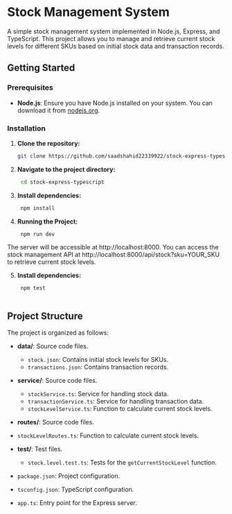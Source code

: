 # Stock Management System

A simple stock management system implemented in Node.js, Express, and TypeScript. This project allows you to manage and retrieve current stock levels for different SKUs based on initial stock data and transaction records.

## Getting Started

### Prerequisites

- **Node.js**: Ensure you have Node.js installed on your system. You can download it from [nodejs.org](https://nodejs.org/).

### Installation

1. **Clone the repository:**
   ```sh
   git clone https://github.com/saadshahid22339922/stock-express-typescript.git


2. **Navigate to the project directory:**
   ```sh
    cd stock-express-typescript

3. **Install dependencies:**
   ```sh
    npm install

4. **Running the Project:**
   ```sh
    npm run dev

The server will be accessible at http://localhost:8000. You can access the stock management API at http://localhost:8000/api/stock?sku=YOUR_SKU to retrieve current stock levels.


5. **Install dependencies:**
   ```sh
    npm test



## Project Structure

The project is organized as follows:
- **data/**: Source code files.
  - `stock.json`: Contains initial stock levels for SKUs.
  - `transactions.json`: Contains transaction records.
- **service/**: Source code files.
  - `stockService.ts`: Service for handling stock data.
  - `transactionService.ts`: Service for handling transaction data.
  - `stockLevelService.ts`: Function to calculate current stock levels.
- **routes/**: Source code files.
 - `stockLevelRoutes.ts`: Function to calculate current stock levels.
- **test/**: Test files.
  - `stock.level.test.ts`: Tests for the `getCurrentStockLevel` function.

- `package.json`: Project configuration.
- `tsconfig.json`: TypeScript configuration.
- `app.ts`: Entry point for the Express server.

